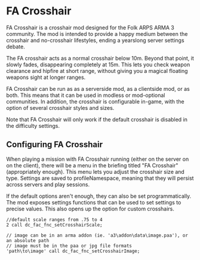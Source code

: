 # FA Crosshair
FA Crosshair is a crosshair mod designed for the Folk ARPS ARMA 3 community. The mod is intended to provide a happy medium between the crosshair and no-crosshair lifestyles, ending a yearslong server settings debate.

The FA crosshair acts as a normal crosshair below 10m. Beyond that point, it slowly fades, disappearing completely at 15m. This lets you check weapon clearance and hipfire at short range, without giving you a magical floating weapons sight at longer ranges.

FA Crosshair can be run as as a serverside mod, as a clientside mod, or as both. This means that it can be used in modless or mod-optional communities. In addition, the crosshair is configurable in-game, with the option of several crosshair styles and sizes.

Note that FA Crosshair will only work if the default crosshair is disabled in the difficulty settings.

## Configuring FA Crosshair
When playing a mission with FA Crosshair running (either on the server on on the client), there will be a menu in the briefing titled "FA Crosshair" (appropriately enough). This menu lets you adjust the crosshair size and type. Settings are saved to profileNamespace, meaning that they will persist across servers and play sessions.

If the default options aren't enough, they can also be set programmatically. The mod exposes settings functions that can be used to set settings to precise values. This also opens up the option for custom crosshairs.

    //default scale ranges from .75 to 4
    2 call dc_fac_fnc_setCrosshairScale;
    
    // image can be in an arma addon (ie. 'a3\addon\data\image.paa'), or an absolute path
    // image must be in the paa or jpg file formats
    'path\to\image' call dc_fac_fnc_setCrosshairImage;
    